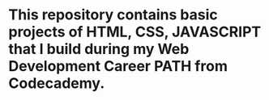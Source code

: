 # This repository contains basic projects of HTML, CSS, JAVASCRIPT that I build during my Web Development Career PATH from Codecademy.
